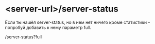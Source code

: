 # \<server-url>/server-status

Если ты нашёл server-status, но в нем нет ничего кроме статистики - попробуй добавить к нему параметр full.

/server-status?full
